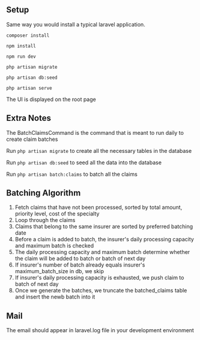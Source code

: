


## Setup

Same way you would install a typical laravel application.

    composer install

    npm install

    npm run dev

    php artisan migrate

    php artisan db:seed

    php artisan serve

The UI is displayed on the root page

## Extra Notes

The BatchClaimsCommand is the command that is meant to run daily to create claim batches

Run `php artisan migrate` to create all the necessary tables in the database

Run `php artisan db:seed` to seed all the data into the database

Run `php artisan batch:claims` to batch all the claims

## Batching Algorithm


1. Fetch claims that have not been processed, sorted by total amount, priority level, cost of the specialty
2. Loop through the claims
3. Claims that belong to the same insurer are sorted by preferred batching date
4. Before a claim is added to batch, the insurer's daily processing capacity and maximum batch is checked
5. The daily processing capacity and maximum batch determine whether the claim will be added to batch or batch of next day
6. If insurer's number of batch already equals insurer's maximum_batch_size in db, we skip
7. If insurer's daily processing capacity is exhausted, we push claim to batch of next day
8. Once we generate the batches, we truncate the batched_claims table and insert the newb batch into it


## Mail

The email should appear in laravel.log file in your development environment